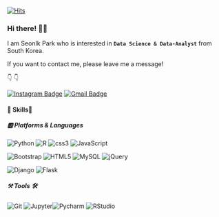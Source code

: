 [![Hits](https://hits.seeyoufarm.com/api/count/incr/badge.svg?url=https%3A%2F%2Fgithub.com%2Fparksimis&count_bg=%2379C83D&title_bg=%23555555&icon=github.svg&icon_color=%23E7E7E7&title=Today+Visitors&edge_flat=false)](https://hits.seeyoufarm.com)

### Hi there! 🧘‍♀️

I am SeonIk Park who is interested in **`Data Science & Data-Analyst`** from South Korea.

If you want to contact me, please leave me a message!  



 👇 👇

[![Instagram Badge](https://img.shields.io/badge/-Instagram-dd2a7b?style=flat-square&logo=instagram&logoColor=white&link=https://www.instagram.com/ikstagram95/)](https://www.instagram.com/ikstagram95/)  [![Gmail Badge](https://img.shields.io/badge/-Gmail-d14836?style=flat-square&logo=Gmail&logoColor=white&link=mailto:parksimis@gmail.com)](mailto:parksimis@gmail.com)  

 

#### 💪 Skills👊

##### 🆎 Platforms & Languages

<img alt="Python" src ="https://img.shields.io/badge/Python-3776AB.svg?&style=for-the-badge&logo=Python&logoColor=white"/> <img alt="R" src ="https://img.shields.io/badge/R-#276DC3.svg?&style=for-the-badge&logo=R&logoColor=white"/> <img alt="css3" src ="https://img.shields.io/badge/css3-#1572B6.svg?&style=for-the-badge&logo=css3&logoColor=white"/> <img alt="JavaScript" src ="https://img.shields.io/badge/JavaScript-#F7DF1E.svg?&style=for-the-badge&logo=JavaScript&logoColor=white"/>

<img alt="Bootstrap" src ="https://img.shields.io/badge/Bootstrap-#7952B3.svg?&style=for-the-badge&logo=Bootstrap&logoColor=white"/> <img alt="HTML5" src ="https://img.shields.io/badge/HTML5-#E34F26.svg?&style=for-the-badge&logo=HTML5&logoColor=white"/> <img alt="MySQL" src ="https://img.shields.io/badge/MySQL-#4479A1.svg?&style=for-the-badge&logo=MySQL&logoColor=white"/> <img alt="jQuery" src ="https://img.shields.io/badge/jQuery-#0769AD.svg?&style=for-the-badge&logo=jQuery&logoColor=white"/>

<img alt="Django" src ="https://img.shields.io/badge/Django-#092E20.svg?&style=for-the-badge&logo=Django&logoColor=white"/> <img alt="Flask" src ="https://img.shields.io/badge/Flask-#000000.svg?&style=for-the-badge&logo=Flask&logoColor=white"/>



#####  ⚒ Tools 🛠

<img alt="Git" src ="https://img.shields.io/badge/Git-#F05032.svg?&style=for-the-badge&logo=Git&logoColor=white"/> <img alt="Jupyter" src ="https://img.shields.io/badge/Jupyter-#F37626.svg?&style=for-the-badge&logo=Jupyter&logoColor=white"/><img alt="Pycharm" src ="https://img.shields.io/badge/Pycharm-#000000.svg?&style=for-the-badge&logo=Pycharm&logoColor=white"/> <img alt="RStudio" src ="https://img.shields.io/badge/RStudio-#75AADB.svg?&style=for-the-badge&logo=RStudio&logoColor=white"/>

